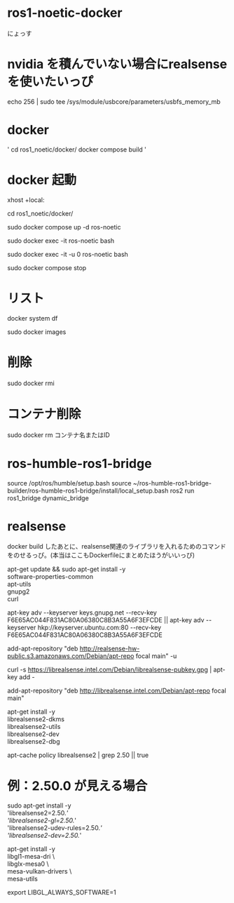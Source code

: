 # ros1-noetic-docker
にょっす

# nvidia を積んでいない場合にrealsenseを使いたいっぴ

echo 256 | sudo tee /sys/module/usbcore/parameters/usbfs_memory_mb

# docker 
'
cd ros1_noetic/docker/
docker compose build
'

# docker 起動
xhost +local:

cd ros1_noetic/docker/

sudo docker compose up -d ros-noetic

sudo docker exec -it ros-noetic bash

sudo docker exec -it -u 0 ros-noetic bash

sudo docker compose stop


# リスト
docker system df

sudo docker images

# 削除
sudo docker rmi　

# コンテナ削除
sudo docker rm コンテナ名またはID

# ros-humble-ros1-bridge
<!-- export ROS_MASTER_URI=http://dasnote20-RL7C-R45-4:11311/ -->

source /opt/ros/humble/setup.bash 
source ~/ros-humble-ros1-bridge-builder/ros-humble-ros1-bridge/install/local_setup.bash 
ros2 run ros1_bridge dynamic_bridge


# realsense 
docker build したあとに、realsense関連のライブラリを入れるためのコマンドをのせるっぴ。(本当はここもDockerfileにまとめたほうがいいっぴ)

apt-get update && sudo apt-get install -y \
    software-properties-common \
    apt-utils \
    gnupg2 \
    curl


apt-key adv --keyserver keys.gnupg.net --recv-key F6E65AC044F831AC80A06380C8B3A55A6F3EFCDE || apt-key adv --keyserver hkp://keyserver.ubuntu.com:80 --recv-key F6E65AC044F831AC80A06380C8B3A55A6F3EFCDE

add-apt-repository "deb http://realsense-hw-public.s3.amazonaws.com/Debian/apt-repo focal main" -u

curl -s https://librealsense.intel.com/Debian/librealsense-pubkey.gpg | apt-key add -

add-apt-repository "deb http://librealsense.intel.com/Debian/apt-repo focal main"

apt-get install -y \
    librealsense2-dkms \
    librealsense2-utils \
    librealsense2-dev \
    librealsense2-dbg

apt-cache policy librealsense2 | grep 2.50 || true

# 例：2.50.0 が見える場合
sudo apt-get install -y \
  'librealsense2=2.50.*' \
  'librealsense2-gl=2.50.*' \
  'librealsense2-udev-rules=2.50.*' \
  'librealsense2-dev=2.50.*'


apt-get install -y \
  libgl1-mesa-dri \      
  libglx-mesa0 \           
  mesa-vulkan-drivers \    
  mesa-utils 

export LIBGL_ALWAYS_SOFTWARE=1
